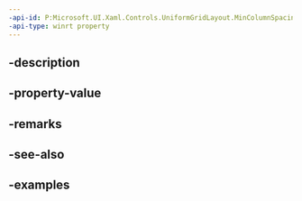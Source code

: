 ```yaml
---
-api-id: P:Microsoft.UI.Xaml.Controls.UniformGridLayout.MinColumnSpacingProperty
-api-type: winrt property
---
```


## -description

## -property-value

## -remarks

## -see-also

## -examples


